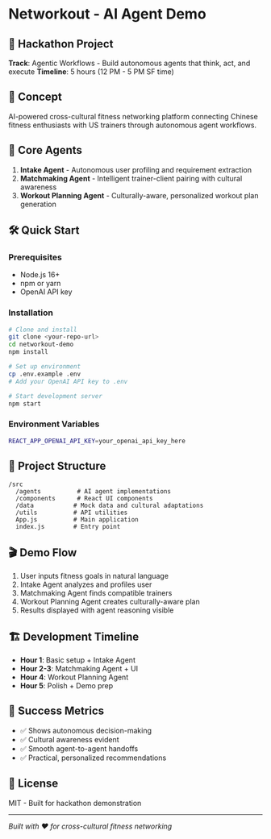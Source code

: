 # Networkout - AI Agent Demo

## 🎯 Hackathon Project
**Track**: Agentic Workflows - Build autonomous agents that think, act, and execute
**Timeline**: 5 hours (12 PM - 5 PM SF time)

## 🚀 Concept
AI-powered cross-cultural fitness networking platform connecting Chinese fitness enthusiasts with US trainers through autonomous agent workflows.

## 🤖 Core Agents
1. **Intake Agent** - Autonomous user profiling and requirement extraction
2. **Matchmaking Agent** - Intelligent trainer-client pairing with cultural awareness  
3. **Workout Planning Agent** - Culturally-aware, personalized workout plan generation

## 🛠 Quick Start

### Prerequisites
- Node.js 16+
- npm or yarn
- OpenAI API key

### Installation
```bash
# Clone and install
git clone <your-repo-url>
cd networkout-demo
npm install

# Set up environment
cp .env.example .env
# Add your OpenAI API key to .env

# Start development server
npm start
```

### Environment Variables
```bash
REACT_APP_OPENAI_API_KEY=your_openai_api_key_here
```

## 📁 Project Structure
```
/src
  /agents          # AI agent implementations
  /components      # React UI components
  /data           # Mock data and cultural adaptations
  /utils          # API utilities
  App.js          # Main application
  index.js        # Entry point
```

## 🎬 Demo Flow
1. User inputs fitness goals in natural language
2. Intake Agent analyzes and profiles user
3. Matchmaking Agent finds compatible trainers
4. Workout Planning Agent creates culturally-aware plan
5. Results displayed with agent reasoning visible

## 🏗 Development Timeline
- **Hour 1**: Basic setup + Intake Agent
- **Hour 2-3**: Matchmaking Agent + UI
- **Hour 4**: Workout Planning Agent
- **Hour 5**: Polish + Demo prep

## 🎯 Success Metrics
- ✅ Shows autonomous decision-making
- ✅ Cultural awareness evident
- ✅ Smooth agent-to-agent handoffs
- ✅ Practical, personalized recommendations

## 📝 License
MIT - Built for hackathon demonstration

---
*Built with ❤️ for cross-cultural fitness networking*

